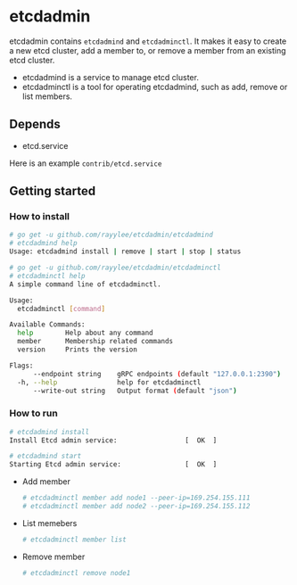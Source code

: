 # etcdadmin

etcdadmin contains `etcdadmind` and `etcdadminctl`. It makes it easy to create a new etcd cluster, add a member to, or remove a member from an existing etcd cluster.

- etcdadmind is a service to manage etcd cluster.
- etcdadminctl is a tool for operating etcdadmind, such as add, remove or list members.

## Depends

- etcd.service

Here is an example `contrib/etcd.service`

## Getting started

### How to install

```bash
# go get -u github.com/rayylee/etcdadmin/etcdadmind
# etcdadmind help
Usage: etcdadmind install | remove | start | stop | status

# go get -u github.com/rayylee/etcdadmin/etcdadminctl
# etcdadminctl help
A simple command line of etcdadminctl.

Usage:
  etcdadminctl [command]

Available Commands:
  help        Help about any command
  member      Membership related commands
  version     Prints the version

Flags:
      --endpoint string    gRPC endpoints (default "127.0.0.1:2390")
  -h, --help               help for etcdadminctl
      --write-out string   Output format (default "json")

```

### How to run
```bash
# etcdadmind install
Install Etcd admin service:                 [  OK  ]

# etcdadmind start
Starting Etcd admin service:                [  OK  ]

```
- Add member
    ```bash
    # etcdadminctl member add node1 --peer-ip=169.254.155.111
    # etcdadminctl member add node2 --peer-ip=169.254.155.112
    ```
- List memebers
    ```bash
    # etcdadminctl member list
    ```
- Remove member
    ```bash
    # etcdadminctl remove node1
    ```
